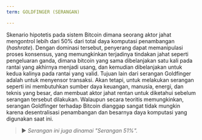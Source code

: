 ```yaml
---
term: GOLDFINGER (SERANGAN)

---
```

Skenario hipotetis pada sistem Bitcoin dimana seorang aktor jahat mengontrol lebih dari 50% dari total daya komputasi penambangan (*hashrate*). Dengan dominasi tersebut, penyerang dapat memanipulasi proses konsensus, yang memungkinkan terjadinya tindakan jahat seperti pengeluaran ganda, dimana bitcoin yang sama dibelanjakan satu kali pada rantai yang akhirnya menjadi usang, dan kemudian dibelanjakan untuk kedua kalinya pada rantai yang valid. Tujuan lain dari serangan Goldfinger adalah untuk menyensor transaksi. Akan tetapi, untuk melakukan serangan seperti ini membutuhkan sumber daya keuangan, manusia, energi, dan teknis yang besar, dan membuat aktor jahat rentan untuk diketahui sebelum serangan tersebut dilakukan. Walaupun secara teoritis memungkinkan, serangan Goldfinger terhadap Bitcoin dianggap sangat tidak mungkin karena desentralisasi penambangan dan besarnya daya komputasi yang digunakan saat ini.

> ► *Serangan ini juga dinamai "Serangan 51%".*